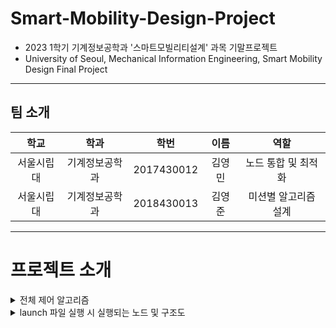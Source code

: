 # Smart-Mobility-Design-Project
* 2023 1학기 기계정보공학과 '스마트모빌리티설계' 과목 기말프로젝트<br>
* University of Seoul, Mechanical Information Engineering, Smart Mobility Design Final Project
-------------
##  팀 소개
| 학교 | 학과 | 학번 | 이름 | 역할 |
|:---:|:---:|:---:|:---:|:---:|
| 서울시립대 | 기계정보공학과 | 2017430012 | 김영민 | 노드 통합 및 최적화 |
| 서울시립대 | 기계정보공학과 | 2018430013 | 김영준 | 미션별 알고리즘 설계 |

------------

#  프로젝트 소개
<details>
  <summary>전체 제어 알고리즘</summary>
  <img src="https://github.com/Imposterblue/Smart-Mobility-Design-Project/assets/83463280/1b71f1a2-f049-4ad8-a33d-ad2ef9956733" alt="Control Algorithm" width="850px"><br>
</details>
<details>
  <summary> launch 파일 실행 시 실행되는 노드 및 구조도</summary>
  <img src="https://github.com/Imposterblue/Smart-Mobility-Design-Project/assets/83463280/1b71f1a2-f049-4ad8-a33d-ad2ef9956733" alt="launch 파일 실행 시 실행되는 노드 및 구조도" width="850px"><br>
</details>


